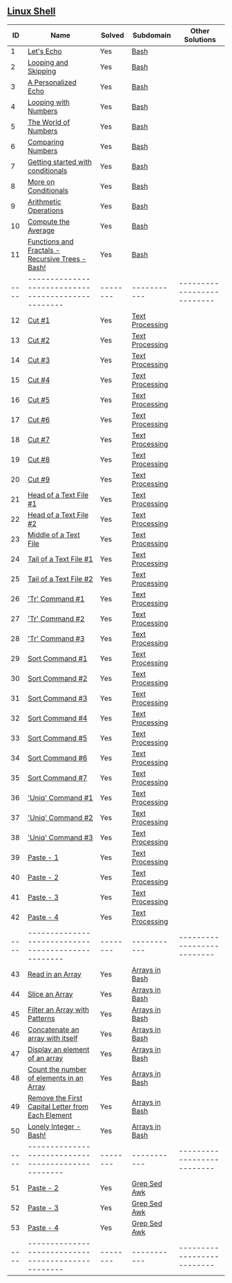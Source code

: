 ## [Linux Shell](https://www.hackerrank.com/domains/shell)

| ID | Name                                             | Solved | Subdomain | Other Solutions          |
|----|--------------------------------------------------|--------|-----------|--------------------------|
| 1  | [Let's Echo](/README.md)                 | Yes    | [Bash](https://www.hackerrank.com/domains/shell)    |                          |
| 2  | [Looping and Skipping](Problem2/README.md)                | Yes    | [Bash](https://www.hackerrank.com/domains/shell)    |                          |
| 3  | [A Personalized Echo](Problem1/README.md)                 | Yes    | [Bash](https://www.hackerrank.com/domains/shell)    |                          |
| 4  | [Looping with Numbers](Problem2/README.md)                | Yes    | [Bash](https://www.hackerrank.com/domains/shell)    |                          |
| 5  | [The World of Numbers](Problem1/README.md)                 | Yes    | [Bash](https://www.hackerrank.com/domains/shell)    |                          |
| 6  | [Comparing Numbers](Problem2/README.md)                | Yes    | [Bash](https://www.hackerrank.com/domains/shell)    |                          |
| 7  | [Getting started with conditionals](Problem1/README.md)                 | Yes    | [Bash](https://www.hackerrank.com/domains/shell)    |                          |
| 8  | [More on Conditionals](Problem2/README.md)                | Yes    | [Bash](https://www.hackerrank.com/domains/shell)    |                          |
| 9  | [Arithmetic Operations](Problem1/README.md)                 | Yes    | [Bash](https://www.hackerrank.com/domains/shell)    |                          |
| 10  | [Compute the Average](Problem2/README.md)                | Yes    | [Bash](https://www.hackerrank.com/domains/shell)    |                          |
| 11  | [Functions and Fractals - Recursive Trees - Bash!](Problem2/README.md)                | Yes    | [Bash](https://www.hackerrank.com/domains/shell)    |                          |
|----|--------------------------------------------------|--------|-----------|--------------------------|
| 12  | [Cut #1](/README.md)                 | Yes    | [Text Processing](https://www.hackerrank.com/domains/shell)    |                          |
| 13  | [Cut #2](Problem2/README.md)                | Yes    | [Text Processing](https://www.hackerrank.com/domains/shell)    |                          |
| 14  | [Cut #3](Problem1/README.md)                 | Yes    | [Text Processing](https://www.hackerrank.com/domains/shell)    |                          |
| 15  | [Cut #4](Problem2/README.md)                | Yes    | [Text Processing](https://www.hackerrank.com/domains/shell)    |                          |
| 16  | [Cut #5](Problem1/README.md)                 | Yes    | [Text Processing](https://www.hackerrank.com/domains/shell)    |                          |
| 17  | [Cut #6](Problem2/README.md)                | Yes    | [Text Processing](https://www.hackerrank.com/domains/shell)    |                          |
| 18  | [Cut #7](Problem1/README.md)                 | Yes    | [Text Processing](https://www.hackerrank.com/domains/shell)    |                          |
| 19  | [Cut #8](Problem2/README.md)                | Yes    | [Text Processing](https://www.hackerrank.com/domains/shell)    |                          |
| 20  | [Cut #9](Problem1/README.md)                 | Yes    | [Text Processing](https://www.hackerrank.com/domains/shell)    |                          |
| 21  | [Head of a Text File #1](Problem1/README.md)                 | Yes    | [Text Processing](https://www.hackerrank.com/domains/shell)    |                          |
| 22  | [Head of a Text File #2](Problem2/README.md)                | Yes    | [Text Processing](https://www.hackerrank.com/domains/shell)    |                          |
| 23  | [Middle of a Text File](Problem1/README.md)                 | Yes    | [Text Processing](https://www.hackerrank.com/domains/shell)    |                          |
| 24  | [Tail of a Text File #1](Problem2/README.md)                | Yes    | [Text Processing](https://www.hackerrank.com/domains/shell)    |                          |
| 25  | [Tail of a Text File #2](Problem1/README.md)                 | Yes    | [Text Processing](https://www.hackerrank.com/domains/shell)    |                          |
| 26  | ['Tr' Command #1](Problem1/README.md)                 | Yes    | [Text Processing](https://www.hackerrank.com/domains/shell)    |                          |
| 27  | ['Tr' Command #2](Problem2/README.md)                | Yes    | [Text Processing](https://www.hackerrank.com/domains/shell)    |                          |
| 28  | ['Tr' Command #3](Problem1/README.md)                 | Yes    | [Text Processing](https://www.hackerrank.com/domains/shell)    |                          |
| 29  | [Sort Command #1](Problem2/README.md)                | Yes    | [Text Processing](https://www.hackerrank.com/domains/shell)    |                          |
| 30  | [Sort Command #2](Problem1/README.md)                 | Yes    | [Text Processing](https://www.hackerrank.com/domains/shell)    |    
| 31  | [Sort Command #3](Problem2/README.md)                | Yes    | [Text Processing](https://www.hackerrank.com/domains/shell)    |                          |
| 32  | [Sort Command #4](Problem1/README.md)                 | Yes    | [Text Processing](https://www.hackerrank.com/domains/shell)    | 
| 33  | [Sort Command #5](Problem2/README.md)                | Yes    | [Text Processing](https://www.hackerrank.com/domains/shell)    |                          |
| 34  | [Sort Command #6](Problem1/README.md)                 | Yes    | [Text Processing](https://www.hackerrank.com/domains/shell)    |    
| 35  | [Sort Command #7](Problem2/README.md)                | Yes    | [Text Processing](https://www.hackerrank.com/domains/shell)    |                          |
| 36  | ['Uniq' Command #1](Problem1/README.md)                 | Yes    | [Text Processing](https://www.hackerrank.com/domains/shell)    | 
| 37  | ['Uniq' Command #2](Problem1/README.md)                 | Yes    | [Text Processing](https://www.hackerrank.com/domains/shell)    | 
| 38  | ['Uniq' Command #3](Problem1/README.md)                 | Yes    | [Text Processing](https://www.hackerrank.com/domains/shell)    | 
| 39  | [Paste - 1](Problem2/README.md)                | Yes    | [Text Processing](https://www.hackerrank.com/domains/shell)    |                          |
| 40  | [Paste - 2](Problem1/README.md)                 | Yes    | [Text Processing](https://www.hackerrank.com/domains/shell)    | 
| 41  | [Paste - 3](Problem1/README.md)                 | Yes    | [Text Processing](https://www.hackerrank.com/domains/shell)    | 
| 42  | [Paste - 4](Problem1/README.md)                 | Yes    | [Text Processing](https://www.hackerrank.com/domains/shell)    | 
|----|--------------------------------------------------|--------|-----------|--------------------------|
| 43  | [Read in an Array](Problem1/README.md)                 | Yes    | [Arrays in Bash](https://www.hackerrank.com/domains/shell)    | 
| 44  | [Slice an Array](Problem1/README.md)                 | Yes    | [Arrays in Bash](https://www.hackerrank.com/domains/shell)    | 
| 45  | [Filter an Array with Patterns](Problem1/README.md)                 | Yes    | [Arrays in Bash](https://www.hackerrank.com/domains/shell)    | 
| 46  | [Concatenate an array with itself](Problem1/README.md)                 | Yes    | [Arrays in Bash](https://www.hackerrank.com/domains/shell)    | 
| 47  | [Display an element of an array](Problem1/README.md)                 | Yes    | [Arrays in Bash](https://www.hackerrank.com/domains/shell)    | 
| 48  | [Count the number of elements in an Array](Problem1/README.md)                 | Yes    | [Arrays in Bash](https://www.hackerrank.com/domains/shell)    | 
| 49  | [Remove the First Capital Letter from Each Element](Problem1/README.md)                 | Yes    | [Arrays in Bash](https://www.hackerrank.com/domains/shell)    | 
| 50  | [Lonely Integer - Bash!](Problem1/README.md)                 | Yes    | [Arrays in Bash](https://www.hackerrank.com/domains/shell)    | 
|----|--------------------------------------------------|--------|-----------|--------------------------|
| 51  | [Paste - 2](Problem1/README.md)                 | Yes    | [Grep Sed Awk](https://www.hackerrank.com/domains/shell)    | 
| 52  | [Paste - 3](Problem1/README.md)                 | Yes    | [Grep Sed Awk](https://www.hackerrank.com/domains/shell)    | 
| 53  | [Paste - 4](Problem1/README.md)                 | Yes    | [Grep Sed Awk](https://www.hackerrank.com/domains/shell)    | 
|----|--------------------------------------------------|--------|-----------|--------------------------|



